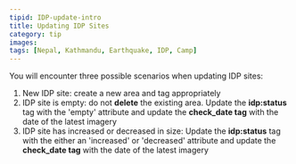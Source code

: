 ```yaml
---
tipid: IDP-update-intro
title: Updating IDP Sites
category: tip
images:
tags: [Nepal, Kathmandu, Earthquake, IDP, Camp]
---
```


You will encounter three possible scenarios when updating IDP sites:

1. New IDP site: create a new area and tag appropriately
2. IDP site is empty: do not <b>delete</b> the existing area. Update the <b>idp:status</b> tag with the 'empty' attribute and update the <b>check_date tag</b> with the date of the latest imagery
3. IDP site has increased or decreased in size: Update the <b>idp:status</b> tag with the either an 'increased' or 'decreased' attribute and update the <b>check_date tag</b> with the date of the latest imagery
